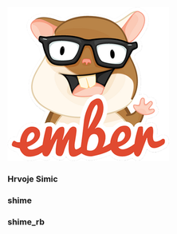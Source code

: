 ![](images/mascot.png)

### Hrvoje Simic

### <i class="fa fa-github"></i> shime
### <i class="fa fa-twitter"></i> shime_rb
